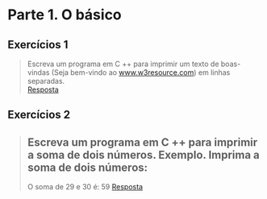 # Parte 1. O básico

## Exercícios 1

> Escreva um programa em C ++ para imprimir um texto de boas-vindas
> (Seja bem-vindo ao www.w3resource.com) em linhas separadas. <br/> 
> [Resposta](exerc_1.cpp)

## Exercícios 2

> Escreva um programa em C ++ para imprimir a soma de dois números.
> Exemplo. Imprima a soma de dois números:
> -----------------------------------
> O soma de 29 e 30 é: 59
> [Resposta](exerc_2.cpp)


